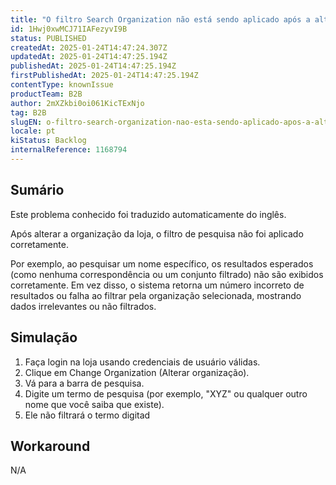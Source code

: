 ```yaml
---
title: "O filtro Search Organization não está sendo aplicado após a alteração da organização no front-end da loja"
id: 1Hwj0xwMCJ71IAFezyvI9B
status: PUBLISHED
createdAt: 2025-01-24T14:47:24.307Z
updatedAt: 2025-01-24T14:47:25.194Z
publishedAt: 2025-01-24T14:47:25.194Z
firstPublishedAt: 2025-01-24T14:47:25.194Z
contentType: knownIssue
productTeam: B2B
author: 2mXZkbi0oi061KicTExNjo
tag: B2B
slugEN: o-filtro-search-organization-nao-esta-sendo-aplicado-apos-a-alteracao-da-organizacao-no-frontend-da-loja
locale: pt
kiStatus: Backlog
internalReference: 1168794
---
```


## Sumário

<div class="alert alert-info">
  <p>Este problema conhecido foi traduzido automaticamente do inglês.</p>
</div>


Após alterar a organização da loja, o filtro de pesquisa não foi aplicado corretamente.

Por exemplo, ao pesquisar um nome específico, os resultados esperados (como nenhuma correspondência ou um conjunto filtrado) não são exibidos corretamente. Em vez disso, o sistema retorna um número incorreto de resultados ou falha ao filtrar pela organização selecionada, mostrando dados irrelevantes ou não filtrados.

## Simulação



1. Faça login na loja usando credenciais de usuário válidas.
2. Clique em Change Organization (Alterar organização).
3. Vá para a barra de pesquisa.
4. Digite um termo de pesquisa (por exemplo, "XYZ" ou qualquer outro nome que você saiba que existe).
5. Ele não filtrará o termo digitad

## Workaround


N/A





